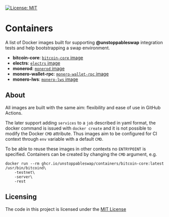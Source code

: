 [![License: MIT](https://img.shields.io/badge/License-MIT-yellow.svg)](https://opensource.org/licenses/MIT)

# Containers

A list of Docker images built for supporting **@unstoppableswap** integration tests and help bootstrapping a swap environment.

- **bitcoin-core**: [`bitcoin-core` image](./bitcoin-core/)
- **electrs**: [`electrs` image](./electrs/)
- **monerod**: [`monerod` image](./monerod/)
- **monero-wallet-rpc**: [`monero-wallet-rpc` image](./monero-wallet-rpc/)
- **monero-lws**: [`monero-lws` image](./monero-lws/)

## About

All images are built with the same aim: flexibility and ease of use in GitHub Actions.

The later support adding `services` to a `job` described in yaml format, the docker command is issued with `docker create` and it is not possible to modify the Docker `CMD` attribute. Thus images aim to be configured for CI context through `env` variable with a default `CMD`.

To be able to reuse these images in other contexts no `ENTRYPOINT` is specified. Containers can be created by changing the `CMD` argument, e.g.

```
docker run --rm ghcr.io/unstoppableswap/containers/bitcoin-core:latest /usr/bin/bitcoind\
    -testnet\
    -server\
    -rest
```

## Licensing

The code in this project is licensed under the [MIT License](LICENSE)
